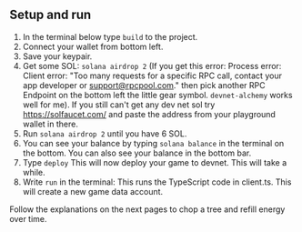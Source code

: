 ## Setup and run

1. In the terminal below type `build` to the project.
2. Connect your wallet from bottom left.
3. Save your keypair.
4. Get some SOL: `solana airdrop 2` (If you get this error:
   Process error: Client error: "Too many requests for a specific RPC call, contact your app developer or support@rpcpool.com."
   then pick another RPC Endpoint on the bottom left the little gear symbol. `devnet-alchemy` works well for me). If you still can't get any dev net sol try https://solfaucet.com/ and paste the address from your playground wallet in there.
5. Run `solana airdrop 2` until you have 6 SOL.
6. You can see your balance by typing `solana balance` in the terminal on the bottom. You can also see your balance in the bottom bar.
7. Type `deploy` This will now deploy your game to devnet. This will take a while.
8. Write `run` in the terminal: This runs the TypeScript code in client.ts.
   This will create a new game data account.

Follow the explanations on the next pages to chop a tree and refill energy over time.
